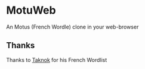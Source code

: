 # MotuWeb
 An Motus (French Wordle) clone in your web-browser

## Thanks
Thanks to [Taknok](https://github.com/Taknok/French-Wordlist/blob/master/francais.txt) for his French Wordlist
